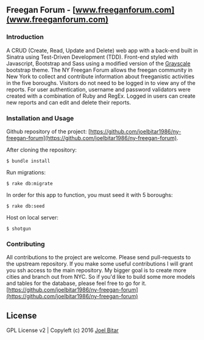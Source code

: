 ## Freegan Forum - [www.freeganforum.com](www.freeganforum.com)

### Introduction

A CRUD (Create, Read, Update and Delete) web app with a back-end built in Sinatra using Test-Driven Development (TDD). Front-end styled with Javascript, Bootstrap and Sass using a modified version of the [Grayscale](https://startbootstrap.com/template-overviews/grayscale/) bootstrap theme. The NY Freegan Forum allows the freegan community in New York to collect and contribute information about freeganistic activities in the five boroughs. Visitors do not need to be logged in to view any of the reports. For user authentication, username and password validators were created with a combination of Ruby and RegEx. Logged in users can create new reports and can edit and delete their reports.

### Installation and Usage

Github repository of the project: [https://github.com/joelbitar1986/ny-freegan-forum](https://github.com/joelbitar1986/ny-freegan-forum).

After cloning the repository:

```
$ bundle install
```

Run migrations:

```
$ rake db:migrate
```

In order for this app to function, you must seed it with 5 boroughs:

```
$ rake db:seed
```

Host on local server:

```
$ shotgun
```


### Contributing

All contributions to the project are welcome. Please send pull-requests to the upstream repository. If you make some useful contributions I will grant you ssh access to the main repository. My bigger goal is to create more cities and branch out from NYC. So if you'd like to build some more models and tables for the database, please feel free to go for it. [https://github.com/joelbitar1986/ny-freegan-forum](https://github.com/joelbitar1986/ny-freegan-forum)

## License

GPL License v2 | Copyleft (c) 2016 [Joel Bitar](http://www.joelbitar.space)
